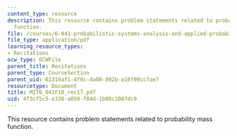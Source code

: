 ```yaml
---
content_type: resource
description: This resource contains problem statements related to probability mass
  function.
file: /courses/6-041-probabilistic-systems-analysis-and-applied-probability-fall-2010/4f3cf5c5e338a050f84d1b08c2087dc9_MIT6_041F10_rec17.pdf
file_type: application/pdf
learning_resource_types:
- Recitations
ocw_type: OCWFile
parent_title: Recitations
parent_type: CourseSection
parent_uid: 61319af1-4f0c-da08-892b-a16f98cc7ae7
resourcetype: Document
title: MIT6_041F10_rec17.pdf
uid: 4f3cf5c5-e338-a050-f84d-1b08c2087dc9
---
```

This resource contains problem statements related to probability mass function.

